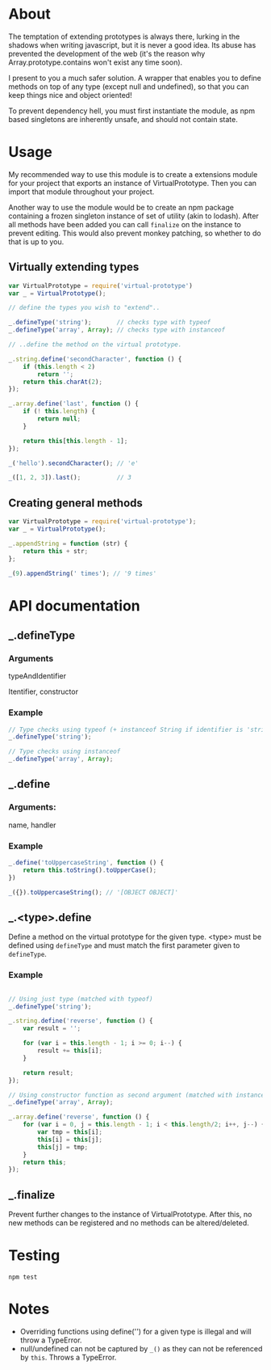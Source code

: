 About
=====

The temptation of extending prototypes is always there, lurking in the shadows when
writing javascript, but it is never a good idea. Its abuse has prevented the
development of the web (it's the reason why Array.prototype.contains won't
exist any time soon).

I present to you a much safer solution. A wrapper that enables you to define methods
on top of any type (except null and undefined), so that you can keep things nice
and object oriented!

To prevent dependency hell, you must first instantiate the module, as npm based
singletons are inherently unsafe, and should not contain state.

Usage
=====

My recommended way to use this module is to create a extensions module for your
project that exports an instance of VirtualPrototype. Then you can import that
module throughout your project.

Another way to use the module would be to create an npm package containing
a frozen singleton instance of set of utility (akin to lodash). After all methods
have been added you can call `finalize` on the instance to prevent editing.
This would also prevent monkey patching, so whether to do that is up to you.

Virtually extending types
-------------------------

```javascript
var VirtualPrototype = require('virtual-prototype')
var _ = VirtualPrototype();

// define the types you wish to "extend"..

_.defineType('string');       // checks type with typeof
_.defineType('array', Array); // checks type with instanceof

// ..define the method on the virtual prototype.

_.string.define('secondCharacter', function () {
    if (this.length < 2)
        return '';
    return this.charAt(2);
});

_.array.define('last', function () {
    if (! this.length) {
        return null;
    }

    return this[this.length - 1];
});

_('hello').secondCharacter(); // 'e'

_([1, 2, 3]).last();          // 3
```

Creating general methods
------------------------

```javascript
var VirtualPrototype = require('virtual-prototype');
var _ = VirtualPrototype();

_.appendString = function (str) {
    return this + str;
};

_(9).appendString(' times'); // '9 times'
```

API documentation
=================

\_.defineType
-------------

### Arguments

typeAndIdentifier

Itentifier, constructor

### Example

```javascript
// Type checks using typeof (+ instanceof String if identifier is 'string')
_.defineType('string');

// Type checks using instanceof
_.defineType('array', Array);
```

\_.define
---------

### Arguments:

name, handler

### Example

```javascript
_.define('toUppercaseString', function () {
    return this.toString().toUpperCase();
})

_({}).toUppercaseString(); // '[OBJECT OBJECT]'
```

\_.&lt;type&gt;.define
------------------------

Define a method on the virtual prototype for the given
type. &lt;type&gt; must be defined using `defineType`
and must match the first parameter given to `defineType`.

### Example

```javascript

// Using just type (matched with typeof)
_.defineType('string');

_.string.define('reverse', function () {
    var result = '';

    for (var i = this.length - 1; i >= 0; i--) {
        result += this[i];
    }

    return result;
});

// Using constructor function as second argument (matched with instanceof)
_.defineType('array', Array);

_.array.define('reverse', function () {
    for (var i = 0, j = this.length - 1; i < this.length/2; i++, j--) {
        var tmp = this[i];
        this[i] = this[j];
        this[j] = tmp;
    }
    return this;
});
```

\_.finalize
-----------

Prevent further changes to the instance of VirtualPrototype.
After this, no new methods can be registered and no methods
can be altered/deleted.

Testing
=======

`npm test`

Notes
=====

* Overriding functions using define('') for a given type is illegal and will throw a TypeError.
* null/undefined can not be captured by `_()` as they can not be referenced by `this`. Throws a TypeError.

